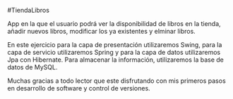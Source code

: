 #TiendaLibros

App en la que el usuario podrá ver la disponibilidad de libros en la tienda, añadir nuevos libros, modificar los ya existentes y elminar libros.

En este ejercicio para la capa de presentación utilizaremos Swing, para la capa de servicio utilizaremos Spring y para la capa de datos utilizaremos Jpa con Hibernate.
Para almacenar la información, utilizaremos la base de datos de MySQL.

Muchas gracias a todo lector que este disfrutando con mis primeros pasos en desarrollo de software y control de versiones.
